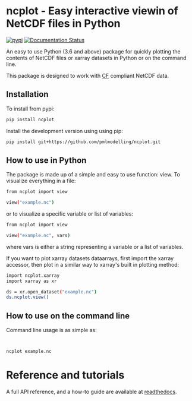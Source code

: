 
# ncplot - Easy interactive viewin of NetCDF files in Python 



[![pypi](https://img.shields.io/pypi/v/ncplot.svg)](https://pypi.python.org/pypi/ncplot/)
[![Documentation Status](https://readthedocs.org/projects/ncplot/badge/?version=latest)](https://ncplot.readthedocs.io/en/latest/?badge=latest)


An easy to use Python (3.6 and above) package for quickly plotting the contents of NetCDF files or xarray datasets in Python or on the command line. 

This package is designed to work with [CF](https://cfconventions.org/) compliant NetCDF data. 

## Installation

To install from pypi:
```sh
pip install ncplot 
```

Install the development version using using pip:
```sh
pip install git+https://github.com/pmlmodelling/ncplot.git
```


## How to use in Python



The package is made up of a simple and easy to use function: view. To visualize everything in a file:

```sh
from ncplot import view

view("example.nc")

```

or to visualize a specific variable or list of variables:

```sh
from ncplot import view

view("example.nc", vars)

```

where vars is either a string representing a variable or a list of variables.


If you want to plot xarray datasets dataarrays, first import the xarray accessor, then plot in a similar way to xarray's built in plotting method:


```sh
import ncplot.xarray
import xarray as xr

ds = xr.open_dataset("example.nc") 
ds.ncplot.view()

```




## How to use on the command line

Command line usage is as simple as:


```sh


ncplot example.nc

```










# Reference and tutorials

A full API reference, and a how-to guide are available at [readthedocs](https://ncplot.readthedocs.io/en/latest/).








